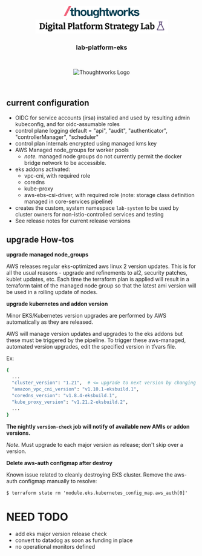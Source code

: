 <div align="center">
	<p>
		<img alt="Thoughtworks Logo" src="https://raw.githubusercontent.com/ThoughtWorks-DPS/static/master/thoughtworks_flamingo_wave.png?sanitize=true" width=200 />
    <br />
		<img alt="DPS Title" src="https://raw.githubusercontent.com/ThoughtWorks-DPS/static/master/dps_lab_title.png?sanitize=true" width=350/>
	</p>
  <h3>lab-platform-eks</h3>
</div>
<br />

<div align="center">
	<p>
		<img alt="Thoughtworks Logo" src="https://raw.githubusercontent.com/ThoughtWorks-DPS/lab-platform-eks/main/pipeline.png?sanitize=true" width=800 />
	</p>
</div>
<br />


## current configuration

* OIDC for service accounts (irsa) installed and used by resulting admin kubeconfig, and for oidc-assumable roles
* control plane logging default = "api", "audit", "authenticator", "controllerManager", "scheduler"
* control plan internals encrypted using managed kms key
* AWS Managed node_groups for worker pools
  * _note._ managed node groups do not currently permit the docker bridge network to be accessible.
* eks addons activated:
  * vpc-cni, with required role
  * coredns
  * kube-proxy
  * aws-ebs-csi-driver, with required role (note: storage class definition managed in core-services pipeline)
* creates the custom, system namespace `lab-system` to be used by cluster owners for non-istio-controlled services and testing
* See release notes for current release versions

## upgrade How-tos

**upgrade managed node_groups**

AWS releases regular eks-optimized aws linux 2 version updates. This is for all the usual reasons - upgrade and refinements to al2, security patches, kublet updates, etc. Each time the terraform plan is applied will result in a terraform taint of the managed node group so that the latest ami version will be used in a rolling update of nodes.  

**upgrade kubernetes and addon version**

Minor EKS/Kubernetes version upgrades are performed by AWS automatically as they are released.  

AWS will manage version updates and upgrades to the eks addons but these must be triggered by the pipeline. To trigger these aws-managed, automated version upgrades, edit the specified version in tfvars file.  

Ex:
```bash
{
  ...
  "cluster_version": "1.21",  # <= upgrade to next version by changing to "1.22"
  "amazon_vpc_cni_version": "v1.10.1-eksbuild.1",
  "coredns_version": "v1.8.4-eksbuild.1",
  "kube_proxy_version": "v1.21.2-eksbuild.2",
  ...
}
```

**The nightly `version-check` job will notify of available new AMIs or addon versions.**  

_Note._ Must upgrade to each major version as release; don't skip over a version.  

**Delete aws-auth configmap after destroy**

Known issue related to cleanly destroying EKS cluster. Remove the aws-auth configmap manually to resolve:  

```
$ terraform state rm 'module.eks.kubernetes_config_map.aws_auth[0]'
```

# NEED TODO

- add eks major version release check
- convert to datadog as soon as funding in place
- no operational monitors defined
